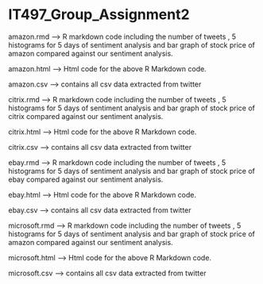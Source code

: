 IT497_Group_Assignment2
=======================

amazon.rmd --> R markdown code including the number of tweets , 5 histograms for 5 days of sentiment analysis and bar graph of stock price of amazon compared against our sentiment analysis.

amazon.html --> Html code for the above R Markdown code.

amazon.csv --> contains all csv data extracted from twitter

citrix.rmd --> R markdown code including the number of tweets , 5 histograms for 5 days of sentiment analysis and bar graph of stock price of citrix compared against our sentiment analysis. 

citrix.html --> Html code for the above R Markdown code.

citrix.csv --> contains all csv data extracted from twitter



ebay.rmd --> R markdown code including the number of tweets , 5 histograms for 5 days of sentiment analysis and bar graph of stock price of ebay compared against our sentiment analysis.

ebay.html --> Html code for the above R Markdown code.

ebay.csv --> contains all csv data extracted from twitter


microsoft.rmd --> R markdown code including the number of tweets , 5 histograms for 5 days of sentiment analysis and bar graph of stock price of amazon compared against our sentiment analysis.

microsoft.html --> Html code for the above R Markdown code.

microsoft.csv --> contains all csv data extracted from twitter




